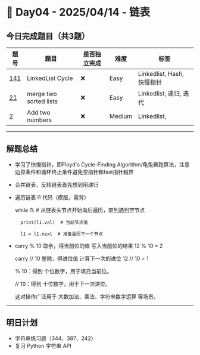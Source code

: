 
# 📅 Day04 - 2025/04/14 - 链表

## 今日完成题目（共3题）

| 题号 | 题目 | 是否独立完成 | 难度 | 标签 |
|------|------|----------------|------|------|
| [141](https://leetcode.cn/problems/linked-list-cycle/description/) | LinkedList Cycle | ❌ | Easy | Linkedlist, Hash, 快慢指针 |
| [21](https://leetcode.cn/problems/merge-two-sorted-lists/description/) |merge two sorted lists| ❌ | Easy | Linkedlist, 递归, 迭代|
| [2](https://leetcode.cn/problems/add-two-numbers/description/) |Add two numbers| ❌ | Medium | Linkedlist, |


---

## 解题总结

- 学习了快慢指针，即Floyd's Cycle-Finding Algorithm/龟兔赛跑算法，注意边界条件和循环终止条件避免空指针和fast指针越界
- 合并链表，反转链表首先想到用递归
- 遍历链表 l1 代码（模版，需背）

    while l1:  # 从链表头节点开始向后遍历，直到遇到空节点
  
        print(l1.val)  # 当前节点值
  
        l1 = l1.next  # 准备遍历下一个节点
  
- carry % 10	取余，得当前位的值	写入当前位的结果	 12 % 10 = 2
  
  carry // 10	整除，得进位值	计算下一次的进位  12 // 10 = 1
  
   % 10：得到 个位数字，用于填充当前位。
  
   // 10：得到 十位数字，用于下一次进位。
  
   这对操作广泛用于 大数加法、乘法、字符串数字运算 等场景。


---

## 明日计划

- 字符串练习题（344、387、242）
- 复习 Python 字符串 API
